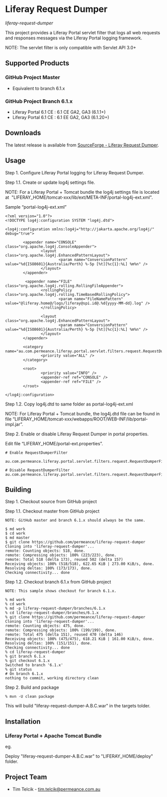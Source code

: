 # Liferay Request Dumper

*liferay-request-dumper*

This project provides a Liferay Portal servlet filter that logs all web requests and responses messages via the Liferay Portal logging framework.

NOTE: The servlet filter is only compatible with Servlet API 3.0+


## Supported Products

### GitHub Project Master

* Equivalent to branch 6.1.x

### GitHub Project Branch 6.1.x

* Liferay Portal 6.1 CE : 6.1 CE GA2, GA3 (6.1.1+)
* Liferay Portal 6.1 CE : 6.1 EE GA2, GA3 (6.1.20+)


## Downloads

The latest release is available from [SourceForge - Liferay Request Dumper](https://sourceforge.net/projects/permeance-apps/files/liferay-request-dumper/ "Liferay Request Dumper").


## Usage

Step 1. Configure Liferay Portal logging for Liferay Request Dumper.

Step 1.1. Create or update log4j settings file. 

NOTE: For a Liferay Portal + Tomcat bundle the log4j settings file is located at 
"LIFERAY_HOME/tomcat-xxx/lib/ext/META-INF/portal-log4j-ext.xml".

Sample “portal-log4j-ext.xml”

    <?xml version="1.0"?>
    <!DOCTYPE log4j:configuration SYSTEM "log4j.dtd">

    <log4j:configuration xmlns:log4j="http://jakarta.apache.org/log4j/" debug="true">

            <appender name="CONSOLE" class="org.apache.log4j.ConsoleAppender">
                    <layout class="org.apache.log4j.EnhancedPatternLayout">
                            <param name="ConversionPattern" value="%d{ISO8601}{Australia/Perth} %-5p [%t][%c{1}:%L] %m%n" />
                    </layout>
            </appender>

             <appender name="FILE" class="org.apache.log4j.rolling.RollingFileAppender">
                    <rollingPolicy class="org.apache.log4j.rolling.TimeBasedRollingPolicy">
                            <param name="FileNamePattern" value="@liferay.home@/logs/liferay@spi.id@.%d{yyyy-MM-dd}.log" />
                    </rollingPolicy>

                    <layout class="org.apache.log4j.EnhancedPatternLayout">
                            <param name="ConversionPattern" value="%d{ISO8601}{Australia/Perth} %-5p [%t][%c{1}:%L] %m%n" />
                    </layout>
            </appender>

            <category name="au.com.permeance.liferay.portal.servlet.filters.request.RequestDumperFilter">
                    <priority value="ALL" />
            </category>

            <root>
                    <priority value="INFO" />
                    <appender-ref ref="CONSOLE" />
                    <appender-ref ref="FILE" />
            </root>

    </log4j:configuration>

Step 1.2. Copy log4j.dtd to same folder as portal-log4j-ext.xml

NOTE: For Liferay Portal + Tomcat bundle, the log4j.dtd file can be found in file “LIFERAY_HOME/tomcat-xxx/webapps/ROOT/WEB-INF/lib/portal-impl.jar”.

Step 2. Enable or disable Liferay Request Dumper in portal properties.

Edit file “LIFERAY_HOME/portal-ext.properties”.

    # Enable RequestDumperFilter
       au.com.permeance.liferay.portal.servlet.filters.request.RequestDumperFilter=true

    # Disable RequestDumperFilter
    au.com.permeance.liferay.portal.servlet.filters.request.RequestDumperFilter=false

## Building

Step 1. Checkout source from GitHub project

Step 1.1. Checkout master from GitHub project

    NOTE: GitHub master and branch 6.1.x should always be the same.

    $ md work
    $ cd work
    $ md master
    $ git clone https://github.com/permeance/liferay-request-dumper
    Cloning into 'liferay-request-dumper'...
    remote: Counting objects: 518, done.
    remote: Compressing objects: 100% (223/223), done.
    remote: Total 518 (delta 173), reused 502 (delta 157)
    Receiving objects: 100% (518/518), 622.65 KiB | 273.00 KiB/s, done.
    Resolving deltas: 100% (173/173), done.
    Checking connectivity... done

Step 1.2. Checkout branch 6.1.x from GitHub project

    NOTE: This sample shows checkout for branch 6.1.x. 

    % md work
    % cd work
    % md -p liferay-request-dumper/branches/6.1.x
    % cd liferay-request-dumper/branches/6.1.x
    % git clone https://github.com/permeance/liferay-request-dumper
    Cloning into 'liferay-request-dumper'...
    remote: Counting objects: 475, done.
    remote: Compressing objects: 100% (199/199), done.
    remote: Total 475 (delta 151), reused 470 (delta 146)
    Receiving objects: 100% (475/475), 618.21 KiB | 161.00 KiB/s, done.
    Resolving deltas: 100% (151/151), done.
    Checking connectivity... done
    % cd liferay-request-dumper
    % git branch 6.1.x
    % git checkout 6.1.x
    Switched to branch '6.1.x'
    % git status
    # On branch 6.1.x
    nothing to commit, working directory clean

Step 2. Build and package

    % mvn -U clean package

This will build "liferay-request-dumper-A.B.C.war" in the targets tolder.


## Installation

### Liferay Portal + Apache Tomcat Bundle

eg.

Deploy "liferay-request-dumper-A.B.C.war" to "LIFERAY_HOME/deploy" folder.


## Project Team

* Tim Telcik - tim.telcik@permeance.com.au
